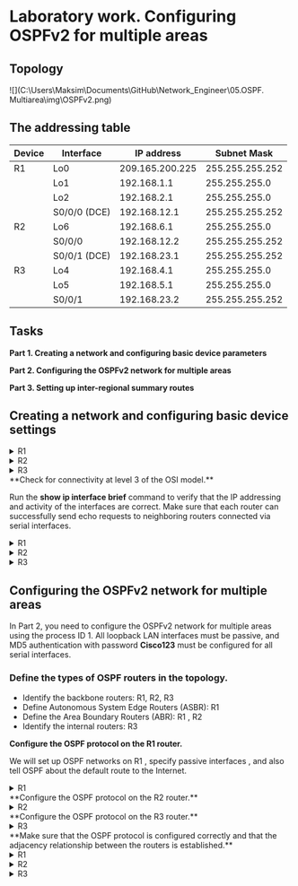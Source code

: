 # Laboratory work. Configuring OSPFv2 for multiple areas

## Topology

![](C:\Users\Maksim\Documents\GitHub\Network_Engineer\05.OSPF. Multiarea\img\OSPFv2.png)

## The addressing table

| Device | Interface    | IP address      | Subnet Mask     |
| ------ | ------------ | --------------- | --------------- |
| R1     | Lo0          | 209.165.200.225 | 255.255.255.252 |
|        | Lo1          | 192.168.1.1     | 255.255.255.0   |
|        | Lo2          | 192.168.2.1     | 255.255.255.0   |
|        | S0/0/0 (DCE) | 192.168.12.1    | 255.255.255.252 |
| R2     | Lo6          | 192.168.6.1     | 255.255.255.0   |
|        | S0/0/0       | 192.168.12.2    | 255.255.255.252 |
|        | S0/0/1 (DCE) | 192.168.23.1    | 255.255.255.252 |
| R3     | Lo4          | 192.168.4.1     | 255.255.255.0   |
|        | Lo5          | 192.168.5.1     | 255.255.255.0   |
|        | S0/0/1       | 192.168.23.2    | 255.255.255.252 |

## Tasks

**Part 1. Creating a network and configuring basic device parameters**

**Part 2. Configuring the OSPFv2 network for multiple areas**

**Part 3. Setting up inter-regional summary routes**

## Creating a network and configuring basic device settings


<details>
<summary>R1</summary>
<pre><code>
Enable
Configure terminal
hostname R1
Interface loopback 0
ip address 209.165.200.225 255.255.255.252
Interface loopback 1
ip address 192.168.1.1 255.255.255.0
Interface loopback 2
ip address 192.168.2.1 255.255.255.0
exit
interface serial 0/0
ip address 192.168.12.1 255.255.255.252
clock rate 128000
no shutdown
exit
no ip domain-lookup
enable secret class
line vty 0 15
logging synchronous
password cisco
login
exit
line con 0
logging synchronous
password cisco
login
Banner motd "This is a secure system. Authorized Access Only!"
do copy run start
[Enter]
</code></pre>
</details>
<details>
<summary>R2</summary>
<pre><code>
Enable
Configure terminal
hostname R2
Interface loopback 6
ip address 192.168.6.1 255.255.255.0
exit
interface serial 0/0
ip address 192.168.12.2 255.255.255.252
no shutdown
exit
interface serial 1/0
ip address 192.168.23.1 255.255.255.252
clock rate 128000
no shutdown
exit
no ip domain-lookup
enable secret class
line vty 0 4
logging synchronous
password cisco
login
exit
line con 0
logging synchronous
password cisco
login
exit
Banner motd "This is a secure system. Authorized Access Only!"
do copy run start
[Enter]
</code></pre>
</details>
<details>
<summary>R3</summary>
<pre><code>
enable
configure terminal
hostname R3
interface serial 0/0
ip address 192.168.23.2 255.255.255.252
no shutdown
exit
interface loopback 4
ip address 192.168.4.1 255.255.255.0
exit
interface loopback 5
ip address 192.168.5.1 255.255.255.0
exit
no ip domain-lookup
enable secret class
line vty 0 4
logging synchronous
password cisco
login
exit
line con 0
logging synchronous
password cisco
login
exit
Banner motd "This is a secure system. Authorized Access Only!"
do copy run start
</code></pre>
</details>
**Check for connectivity at level 3 of the OSI model.**

Run the **show ip interface brief** command to verify that the IP addressing and activity of the interfaces are correct. Make sure that each router can successfully send echo requests to neighboring routers connected via serial interfaces.

<details>
<summary>R1</summary>
<pre><code>
R1(config)#do show ip interface brief
Interface                  IP-Address      OK? Method Status                Protocol
Ethernet0/0                unassigned      YES unset  administratively down down
Ethernet0/1                unassigned      YES unset  administratively down down
Ethernet0/2                unassigned      YES unset  administratively down down
Ethernet0/3                unassigned      YES unset  administratively down down
Serial1/0                  192.168.12.1    YES manual up                    up
Serial1/1                  unassigned      YES unset  administratively down down
Serial1/2                  unassigned      YES unset  administratively down down
Serial1/3                  unassigned      YES unset  administratively down down
Loopback0                  209.165.200.225 YES manual up                    up
Loopback1                  192.168.1.1     YES manual up                    up
Loopback2                  192.168.2.1     YES manual up                    up
</code></pre>
</details>
<details>
<summary>R2</summary>
<pre><code>
R2(config)#do show ip interface brief
Interface                  IP-Address      OK? Method Status                Protocol
Ethernet0/0                unassigned      YES unset  administratively down down
Ethernet0/1                unassigned      YES unset  administratively down down
Ethernet0/2                unassigned      YES unset  administratively down down
Ethernet0/3                unassigned      YES unset  administratively down down
Serial1/0                  192.168.12.2    YES SLARP  up                    up
Serial1/1                  192.168.23.1    YES manual up                    up
Serial1/2                  unassigned      YES unset  administratively down down
Serial1/3                  unassigned      YES unset  administratively down down
Loopback6                  192.168.6.1     YES manual up                    up
</code></pre>
</details>
<details>
<summary>R3</summary>
<pre><code>
R3(config)#do show ip interface brief
Interface                  IP-Address      OK? Method Status                Protocol
Ethernet0/0                unassigned      YES unset  administratively down down
Ethernet0/1                unassigned      YES unset  administratively down down
Ethernet0/2                unassigned      YES unset  administratively down down
Ethernet0/3                unassigned      YES unset  administratively down down
Serial1/0                  unassigned      YES unset  administratively down down
Serial1/1                  192.168.23.2    YES SLARP  up                    up
Serial1/2                  unassigned      YES unset  administratively down down
Serial1/3                  unassigned      YES unset  administratively down down
Loopback4                  192.168.4.1     YES manual up                    up
Loopback5                  192.168.5.1     YES manual up                    up
</code></pre>
</details>

## Configuring the OSPFv2 network for multiple areas

In Part 2, you need to configure the OSPFv2 network for multiple areas using the process ID 1. All loopback LAN interfaces must be passive, and MD5 authentication with password  **Cisco123** must be configured for all serial interfaces.

### Define the types of OSPF routers in the topology.

- Identify the backbone routers: R1, R2, R3
- Define Autonomous System Edge Routers (ASBR): R1
- Define the Area Boundary Routers (ABR): R1 , R2
- Identify the internal routers: R3

**Configure the OSPF protocol on the R1 router.**

We will set up OSPF networks on R1 , specify passive interfaces , and also tell OSPF about the default route to the Internet.

<details>
<summary>R1</summary>
<pre><code>
router ospf 1
router-id 1.1.1.1
network192.168.1.0 0.0.0.255 area 1
network 192.168.2.0 0.0.0.255 area 1
network 192.168.12.0 0.0.0.3 area 0
passive-interface Loopback1
passive-interface Loopback2
default-information originate
exit
ip route 0.0.0.0 0.0.0.0 loopback 0
do clear ip ospf process
[yes]
</code></pre>
</details>
**Configure the OSPF protocol on the R2 router.**

<details>
<summary>R2</summary>
<pre><code>
router ospf 1
router-id 2.2.2.2
network 192.168.6.0 0.0.0.255 area 3
network 192.168.12.0 0.0.0.3 area 0
network 192.168.23.0 0.0.0.3 area 3
passive-interface Loopback6
do clear ip ospf process
[yes]
</code></pre>
</details>
**Configure the OSPF protocol on the R3 router.**

<details>
<summary>R3</summary>
<pre><code>
router ospf 1
router-id 3.3.3.3
network 192.168.23.0 0.0.0.3 area 3
passive-interface Loopback4
passive-interface Loopback5
network 192.168.4.0 0.0.0.255 area 3
network 192.168.5.0 0.0.0.255 area 3
do clear ip ospf process
[yes]
</code></pre>
</details>
**Make sure that the OSPF protocol is configured correctly and that the adjacency relationship between the routers is established.**

<details>
<summary>R1</summary>
<pre><code>
R1(config)#do show ip protocols
*** IP Routing is NSF aware ***
!
Routing Protocol is "application"
  Sending updates every 0 seconds
  Invalid after 0 seconds, hold down 0, flushed after 0
  Outgoing update filter list for all interfaces is not set
  Incoming update filter list for all interfaces is not set
  Maximum path: 32
  Routing for Networks:
  Routing Information Sources:
    Gateway         Distance      Last Update
  Distance: (default is 4)
!
Routing Protocol is "ospf 1"
  Outgoing update filter list for all interfaces is not set
  Incoming update filter list for all interfaces is not set
  Router ID 1.1.1.1
  It is an area border and autonomous system boundary router
 Redistributing External Routes from,
  Number of areas in this router is 2. 2 normal 0 stub 0 nssa
  Maximum path: 4
  Routing for Networks:
    192.168.2.0 0.0.0.255 area 1
    192.168.12.0 0.0.0.3 area 0
  Passive Interface(s):
    Loopback1
    Loopback2
  Routing Information Sources:
    Gateway         Distance      Last Update
    2.2.2.2              110      00:00:01
  Distance: (default is 110)
!
</code></pre>
</details>
<details>
<summary>R2</summary>
<pre><code>
R2(config)#do show ip protocols
*** IP Routing is NSF aware ***
!
Routing Protocol is "application"
  Sending updates every 0 seconds
  Invalid after 0 seconds, hold down 0, flushed after 0
  Outgoing update filter list for all interfaces is not set
  Incoming update filter list for all interfaces is not set
  Maximum path: 32
  Routing for Networks:
  Routing Information Sources:
    Gateway         Distance      Last Update
  Distance: (default is 4)
!
Routing Protocol is "ospf 1"
  Outgoing update filter list for all interfaces is not set
  Incoming update filter list for all interfaces is not set
  Router ID 2.2.2.2
  It is an area border router
  Number of areas in this router is 2. 2 normal 0 stub 0 nssa
  Maximum path: 4
  Routing for Networks:
    192.168.6.0 0.0.0.255 area 3
    192.168.12.0 0.0.0.3 area 0
    192.168.23.0 0.0.0.3 area 3
  Passive Interface(s):
    Loopback6
  Routing Information Sources:
    Gateway         Distance      Last Update
    3.3.3.3              110      00:00:13
    1.1.1.1              110      00:00:53
  Distance: (default is 110)
!
</code></pre>
</details>
<details>
<summary>R3</summary>
<pre><code>
R3(config)#do show ip protocols
*** IP Routing is NSF aware ***
!
Routing Protocol is "application"
  Sending updates every 0 seconds
  Invalid after 0 seconds, hold down 0, flushed after 0
  Outgoing update filter list for all interfaces is not set
  Incoming update filter list for all interfaces is not set
  Maximum path: 32
  Routing for Networks:
  Routing Information Sources:
    Gateway         Distance      Last Update
  Distance: (default is 4)
!
Routing Protocol is "ospf 1"
  Outgoing update filter list for all interfaces is not set
  Incoming update filter list for all interfaces is not set
  Router ID 3.3.3.3
  Number of areas in this router is 1. 1 normal 0 stub 0 nssa
  Maximum path: 4
  Routing for Networks:
    192.168.4.0 0.0.0.255 area 3
    192.168.5.0 0.0.0.255 area 3
    192.168.23.0 0.0.0.3 area 3
  Passive Interface(s):
    Loopback4
    Loopback5
  Routing Information Sources:
    Gateway         Distance      Last Update
    1.1.1.1              110      00:00:30
    2.2.2.2              110      00:00:30
  Distance: (default is 110)
!
</code></pre>
</details>
